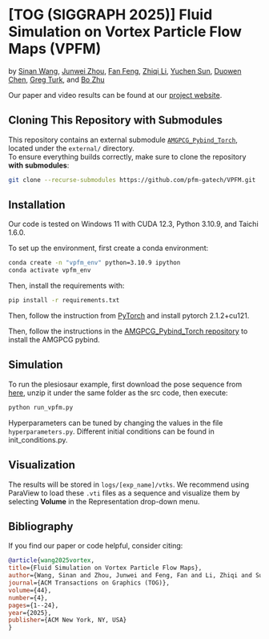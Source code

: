 # [TOG (SIGGRAPH 2025)] Fluid Simulation on Vortex Particle Flow Maps (VPFM)

by [Sinan Wang](https://sinanw.com), [Junwei Zhou](https://zjw49246.github.io/website/), [Fan Feng](https://sking8.github.io/), [Zhiqi Li](https://zhiqili-cg.github.io/), [Yuchen Sun](https://yuchen-sun-cg.github.io/), [Duowen Chen](https://cdwj.github.io), [Greg Turk](https://faculty.cc.gatech.edu/~turk/), and [Bo Zhu](https://faculty.cc.gatech.edu/~bozhu/)

Our paper and video results can be found at our [project website](https://vpfm.sinanw.com/).

## Cloning This Repository with Submodules

This repository contains an external submodule [`AMGPCG_Pybind_Torch`](https://github.com/swang3081/AMGPCG_Pybind_Torch), located under the `external/` directory.  
To ensure everything builds correctly, make sure to clone the repository **with submodules**:

```bash
git clone --recurse-submodules https://github.com/pfm-gatech/VPFM.git
```

## Installation
Our code is tested on Windows 11 with CUDA 12.3, Python 3.10.9, and Taichi 1.6.0.

To set up the environment, first create a conda environment:

```bash
conda create -n "vpfm_env" python=3.10.9 ipython
conda activate vpfm_env
```

Then, install the requirements with:

```bash
pip install -r requirements.txt
```

Then, follow the instruction from [PyTorch](https://pytorch.org/get-started/locally/) and install pytorch 2.1.2+cu121.

Then, follow the instructions in the [AMGPCG_Pybind_Torch repository](https://github.com/swang3081/AMGPCG_Pybind_Torch) to install the AMGPCG pybind.

## Simulation
To run the plesiosaur example, first download the pose sequence from [here](https://drive.google.com/file/d/1tKjaIca3SLLkKTCBeC9OZrUpJP58YLLN/view?usp=sharing), unzip it under the same folder as the src code, then execute:

```bash
python run_vpfm.py
```

Hyperparameters can be tuned by changing the values in the file `hyperparameters.py`. Different initial conditions can be found in init_conditions.py.

## Visualization
The results will be stored in `logs/[exp_name]/vtks`. We recommend using ParaView to load these `.vti` files as a sequence and visualize them by selecting **Volume** in the Representation drop-down menu.

## Bibliography
If you find our paper or code helpful, consider citing:

```bibtex
@article{wang2025vortex,
title={Fluid Simulation on Vortex Particle Flow Maps},
author={Wang, Sinan and Zhou, Junwei and Feng, Fan and Li, Zhiqi and Sun, Yuchen and Chen, Duowen and Turk, Greg and Zhu, Bo},
journal={ACM Transactions on Graphics (TOG)},
volume={44},
number={4},
pages={1--24},
year={2025},
publisher={ACM New York, NY, USA}
}
```
